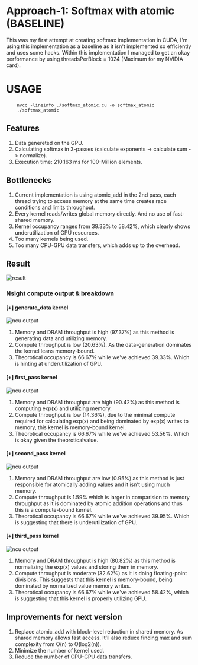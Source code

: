 # Approach-1: Softmax with atomic (BASELINE)
This was my first attempt at creating softmax implementation in CUDA, I'm using this implementation as a baseline as it isn't implemented so efficiently and uses some hacks. Within this implementation I managed to get an okay performance by using threadsPerBlock = 1024 (Maximum for my NVIDIA card).

# USAGE
```
    nvcc -lineinfo ./softmax_atomic.cu -o softmax_atomic
    ./softmax_atomic
```

## Features
1. Data genereted on the GPU.
2. Calculating softmax in 3-passes (calculate exponents -> calculate sum -> normalize).
3. Execution time: 210.163 ms for 100-Million elements.

## Bottlenecks
1. Current implementation is using atomic_add in the 2nd pass, each thread trying to access memory at the same time creates race conditions and limits throughput.
2. Every kernel reads/writes global memory directly. And no use of fast-shared memory.
3. Kernel occupancy ranges from 39.33% to 58.42%, which clearly shows underutilization of GPU resources.
4. Too many kernels being used.
5. Too many CPU-GPU data transfers, which adds up to the overhead.

## Result
![result](./result_atomic.png)

### Nsight compute output & breakdown
#### [+] generate_data kernel
![ncu output](./generatedata_atomic.png)
1. Memory and DRAM throughput is high (97.37%) as this method is generating data and utilizing memory. 
2. Compute throughput is low (20.63%). As the data-generation dominates the kernel leans memory-bound.
3. Theorotical occupancy is 66.67% while we've achieved 39.33%. Which is hinting at underutilization of GPU.
#### [+] first_pass kernel
![ncu output](./firstpass_atomic.png)
1. Memory and DRAM throughput are high (90.42%) as this method is computing exp(x) and utilizing memory.
2. Compute throughput is low (14.36%), due to the minimal compute required for calculating exp(x) and being dominated by exp(x) writes to memory, this kernel is memory-bound kernel. 
3. Theorotical occupancy is 66.67% while we've achieved 53.56%. Which is okay given the theoroticalvalue.
#### [+] second_pass kernel
![ncu output](./secondpass_atomic.png)
1. Memory and DRAM throughput are low (0.95%) as this method is just responsible for atomically adding values and it isn't using much memory.
2. Compute throughput is 1.59% which is larger in comparision to memory throughput as it is dominated by atomic addition operations and thus this is a compute-bound kernel.
3. Theorotical occupancy is 66.67% while we've achieved 39.95%. Which is suggesting that there is underutilization of GPU.
#### [+] third_pass kernel
![ncu output](./thirdpass_atomic.png)
1. Memory and DRAM throughput is high (80.82%) as this method is normalizing the exp(x) values and storing them in memory.
2. Compute throughput is moderate (32.62%) as it is doing floating-point divisions. This suggests that this kernel is memory-bound, being dominated by normalized value memory writes.
3. Theorotical occupancy is 66.67% while we've achieved 58.42%, which is suggesting that this kernel is properly utilizing GPU.

## Improvements for next version
1. Replace atomic_add with block-level reduction in shared memory. As shared memory allows fast access. It'll also reduce finding max and sum complexity from O(n) to O(log2(n)).
2. Minimize the number of kernel used.
3. Reduce the number of CPU-GPU data transfers.

